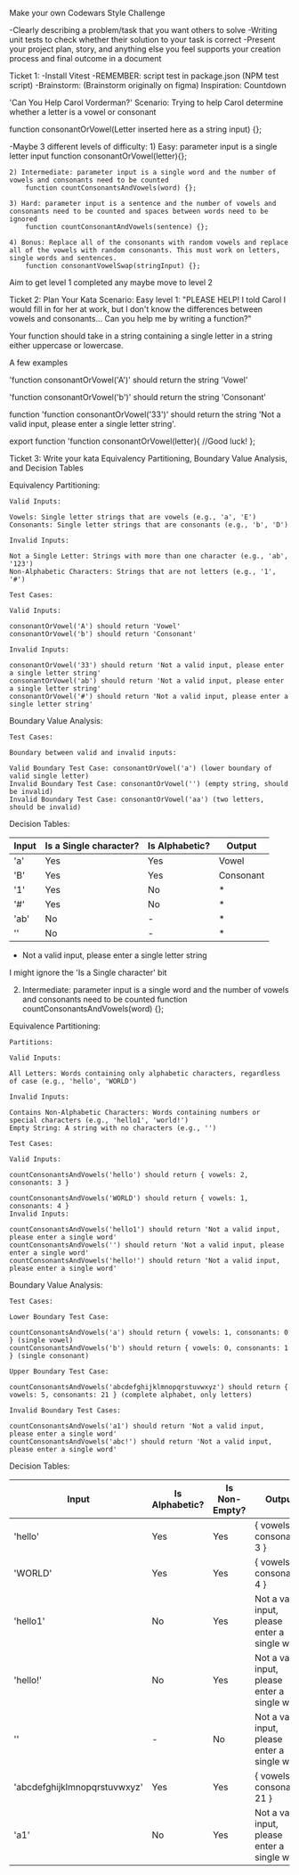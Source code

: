 Make your own Codewars Style Challenge

-Clearly describing a problem/task that you want others to solve
-Writing unit tests to check whether their solution to your task is correct
-Present your project plan, story, and anything else you feel supports your creation process and final outcome in a document

Ticket 1:
-Install Vitest
    -REMEMBER: script test in package.json
    (NPM test script)
-Brainstorm:
(Brainstorm originally on figma)
Inspiration: Countdown

'Can You Help Carol Vorderman?'
Scenario: Trying to help Carol determine whether a letter is a vowel or consonant

function consonantOrVowel(Letter inserted here as a string input) {};

-Maybe 3 different levels of difficulty:
    1) Easy: parameter input is a single letter input
        function consonantOrVowel(letter){};

    2) Intermediate: parameter input is a single word and the number of vowels and consonants need to be counted
        function countConsonantsAndVowels(word) {};

    3) Hard: parameter input is a sentence and the number of vowels and consonants need to be counted and spaces between words need to be ignored
        function countConsonantAndVowels(sentence) {};

    4) Bonus: Replace all of the consonants with random vowels and replace all of the vowels with random consonants. This must work on letters, single words and sentences.
        function consonantVowelSwap(stringInput) {};

Aim to get level 1 completed any maybe move to level 2

Ticket 2: Plan Your Kata
Scenario: 
Easy level 1:
"PLEASE HELP! I told Carol I would fill in for her at work, but I don't know the differences between vowels and consonants... 
Can you help me by writing a function?"

Your function should take in a string containing a single letter in a string either uppercase or lowercase.

A few examples 

 'function consonantOrVowel('A')' should return the string 'Vowel'

  'function consonantOrVowel('b')' should return the string 'Consonant'

  function  'function consonantOrVowel('33')' should return the string 'Not a valid input, please enter a single letter string'.

  export function  'function consonantOrVowel(letter){
//Good luck!
  };

Ticket 3: Write your kata
Equivalency Partitioning, Boundary Value Analysis, and Decision Tables 

Equivalency Partitioning:

    Valid Inputs:

    Vowels: Single letter strings that are vowels (e.g., 'a', 'E')
    Consonants: Single letter strings that are consonants (e.g., 'b', 'D')

    Invalid Inputs:

    Not a Single Letter: Strings with more than one character (e.g., 'ab', '123')
    Non-Alphabetic Characters: Strings that are not letters (e.g., '1', '#')

    Test Cases:

    Valid Inputs:

    consonantOrVowel('A') should return 'Vowel'
    consonantOrVowel('b') should return 'Consonant'
    
    Invalid Inputs:

    consonantOrVowel('33') should return 'Not a valid input, please enter a single letter string'
    consonantOrVowel('ab') should return 'Not a valid input, please enter a single letter string'
    consonantOrVowel('#') should return 'Not a valid input, please enter a single letter string'

Boundary Value Analysis:

    Test Cases:

    Boundary between valid and invalid inputs:

    Valid Boundary Test Case: consonantOrVowel('a') (lower boundary of valid single letter)
    Invalid Boundary Test Case: consonantOrVowel('') (empty string, should be invalid)
    Invalid Boundary Test Case: consonantOrVowel('aa') (two letters, should be invalid)

Decision Tables:
 
| Input | Is a Single character? | Is Alphabetic? | Output    |
|-------|-------------------   |----------------|-----------|
| 'a'   | Yes                  | Yes            | Vowel     |
| 'B'   | Yes                  | Yes            | Consonant |
| '1'   | Yes                  | No             | *         |
| '#'   | Yes                  | No             | *         |
| 'ab'  | No                   | -              | *         |
| ''    | No                   | -              | *         |

* Not a valid input, please enter a single letter string 

I might ignore the 'Is a Single character' bit 

2) Intermediate: parameter input is a single word and the number of vowels and consonants need to be counted
        function countConsonantsAndVowels(word) {};

Equivalence Partitioning:

    Partitions:

    Valid Inputs:

    All Letters: Words containing only alphabetic characters, regardless of case (e.g., 'hello', 'WORLD')

    Invalid Inputs:

    Contains Non-Alphabetic Characters: Words containing numbers or special characters (e.g., 'hello1', 'world!')
    Empty String: A string with no characters (e.g., '')

    Test Cases:

    Valid Inputs:

    countConsonantsAndVowels('hello') should return { vowels: 2, consonants: 3 }

    countConsonantsAndVowels('WORLD') should return { vowels: 1, consonants: 4 }
    Invalid Inputs:

    countConsonantsAndVowels('hello1') should return 'Not a valid input, please enter a single word'
    countConsonantsAndVowels('') should return 'Not a valid input, please enter a single word'
    countConsonantsAndVowels('hello!') should return 'Not a valid input, please enter a single word'

Boundary Value Analysis:

    Test Cases:

    Lower Boundary Test Case:

    countConsonantsAndVowels('a') should return { vowels: 1, consonants: 0 } (single vowel)
    countConsonantsAndVowels('b') should return { vowels: 0, consonants: 1 } (single consonant)

    Upper Boundary Test Case:

    countConsonantsAndVowels('abcdefghijklmnopqrstuvwxyz') should return { vowels: 5, consonants: 21 } (complete alphabet, only letters)

    Invalid Boundary Test Cases:

    countConsonantsAndVowels('a1') should return 'Not a valid input, please enter a single word'
    countConsonantsAndVowels('abc!') should return 'Not a valid input, please enter a single word'

Decision Tables:

| Input              | Is Alphabetic? | Is Non-Empty? | Output                                          |
|--------------------|----------------|---------------|-------------------------------------------------|
| 'hello'            | Yes            | Yes           | { vowels: 2, consonants: 3 }                    |
| 'WORLD'            | Yes            | Yes           | { vowels: 1, consonants: 4 }                    |
| 'hello1'           | No             | Yes           | Not a valid input, please enter a single word   |
| 'hello!'           | No             | Yes           | Not a valid input, please enter a single word   |
| ''                 | -              | No            | Not a valid input, please enter a single word   |
| 'abcdefghijklmnopqrstuvwxyz' | Yes | Yes | { vowels: 5, consonants: 21 }                   |
| 'a1'               | No             | Yes           | Not a valid input, please enter a single word   |